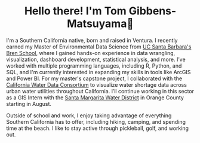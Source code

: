 <h1 align="center">Hello there! I'm Tom Gibbens-Matsuyama👋</h1>

I'm a Southern California native, born and raised in Ventura. I recently earned my Master of Environmental Data Science from [UC Santa Barbara's Bren School](https://bren.ucsb.edu/), where I gained hands-on experience in data wrangling, visualization, dashboard development, statistical analysis, and more. I’ve worked with multiple programming languages, including R, Python, and SQL, and I'm currently interested in expanding my skills in tools like ArcGIS and Power BI. For my master's capstone project, I collaborated with the [California Water Data Consortium](https://cawaterdata.org/) to visualize water shortage data across urban water utilities throughout California. I’ll continue working in this sector as a GIS Intern with the [Santa Margarita Water District](https://www.smwd.com/) in Orange County starting in August.

Outside of school and work, I enjoy taking advantage of everything Southern California has to offer, including hiking, camping, and spending time at the beach. I like to stay active through pickleball, golf, and working out. 


<!--
**tommats00/tommats00** is a ✨ _special_ ✨ repository because its `README.md` (this file) appears on your GitHub profile.
